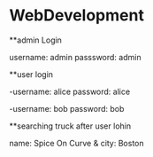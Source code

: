 # WebDevelopment

**admin Login

username: admin passsword: admin


**user login

-username: alice password: alice

-username: bob password: bob



**searching truck after user lohin


name: Spice On Curve    &
city: Boston
